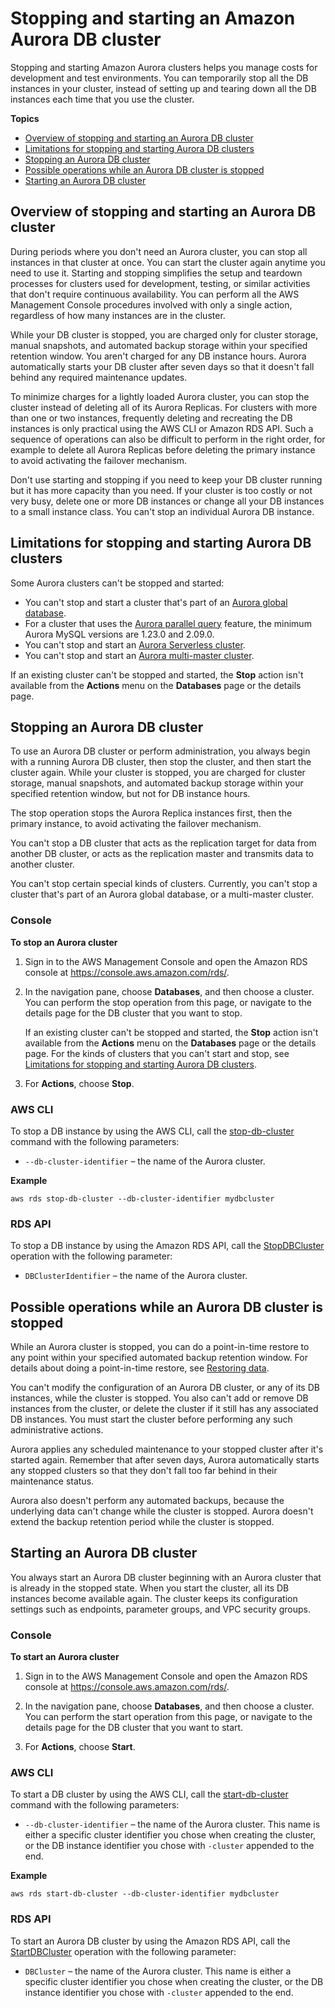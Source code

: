 # Stopping and starting an Amazon Aurora DB cluster<a name="aurora-cluster-stop-start"></a>

 Stopping and starting Amazon Aurora clusters helps you manage costs for development and test environments\. You can temporarily stop all the DB instances in your cluster, instead of setting up and tearing down all the DB instances each time that you use the cluster\. 

**Topics**
+ [Overview of stopping and starting an Aurora DB cluster](#aurora-cluster-start-stop-overview)
+ [Limitations for stopping and starting Aurora DB clusters](#aurora-cluster-stop-limitations)
+ [Stopping an Aurora DB cluster](#aurora-cluster-stop)
+ [Possible operations while an Aurora DB cluster is stopped](#aurora-cluster-stopped)
+ [Starting an Aurora DB cluster](#aurora-cluster-start)

## Overview of stopping and starting an Aurora DB cluster<a name="aurora-cluster-start-stop-overview"></a>

 During periods where you don't need an Aurora cluster, you can stop all instances in that cluster at once\. You can start the cluster again anytime you need to use it\. Starting and stopping simplifies the setup and teardown processes for clusters used for development, testing, or similar activities that don't require continuous availability\. You can perform all the AWS Management Console procedures involved with only a single action, regardless of how many instances are in the cluster\. 

 While your DB cluster is stopped, you are charged only for cluster storage, manual snapshots, and automated backup storage within your specified retention window\. You aren't charged for any DB instance hours\. Aurora automatically starts your DB cluster after seven days so that it doesn't fall behind any required maintenance updates\. 

 To minimize charges for a lightly loaded Aurora cluster, you can stop the cluster instead of deleting all of its Aurora Replicas\. For clusters with more than one or two instances, frequently deleting and recreating the DB instances is only practical using the AWS CLI or Amazon RDS API\. Such a sequence of operations can also be difficult to perform in the right order, for example to delete all Aurora Replicas before deleting the primary instance to avoid activating the failover mechanism\. 

 Don't use starting and stopping if you need to keep your DB cluster running but it has more capacity than you need\. If your cluster is too costly or not very busy, delete one or more DB instances or change all your DB instances to a small instance class\. You can't stop an individual Aurora DB instance\. 

## Limitations for stopping and starting Aurora DB clusters<a name="aurora-cluster-stop-limitations"></a>

 Some Aurora clusters can't be stopped and started: 
+  You can't stop and start a cluster that's part of an [Aurora global database](aurora-global-database.md)\. 
+  For a cluster that uses the [Aurora parallel query](aurora-mysql-parallel-query.md) feature, the minimum Aurora MySQL versions are 1\.23\.0 and 2\.09\.0\. 
+  You can't stop and start an [Aurora Serverless cluster](aurora-serverless.md)\. 
+  You can't stop and start an [Aurora multi\-master cluster](aurora-multi-master.md)\. 

 If an existing cluster can't be stopped and started, the **Stop** action isn't available from the **Actions** menu on the **Databases** page or the details page\. 

## Stopping an Aurora DB cluster<a name="aurora-cluster-stop"></a>

To use an Aurora DB cluster or perform administration, you always begin with a running Aurora DB cluster, then stop the cluster, and then start the cluster again\. While your cluster is stopped, you are charged for cluster storage, manual snapshots, and automated backup storage within your specified retention window, but not for DB instance hours\. 

 The stop operation stops the Aurora Replica instances first, then the primary instance, to avoid activating the failover mechanism\. 

 You can't stop a DB cluster that acts as the replication target for data from another DB cluster, or acts as the replication master and transmits data to another cluster\. 

 You can't stop certain special kinds of clusters\. Currently, you can't stop a cluster that's part of an Aurora global database, or a multi\-master cluster\. 

### Console<a name="aurora-stop-cluster.CON"></a>

**To stop an Aurora cluster**

1. Sign in to the AWS Management Console and open the Amazon RDS console at [https://console\.aws\.amazon\.com/rds/](https://console.aws.amazon.com/rds/)\.

1.  In the navigation pane, choose **Databases**, and then choose a cluster\. You can perform the stop operation from this page, or navigate to the details page for the DB cluster that you want to stop\. 

    If an existing cluster can't be stopped and started, the **Stop** action isn't available from the **Actions** menu on the **Databases** page or the details page\. For the kinds of clusters that you can't start and stop, see [Limitations for stopping and starting Aurora DB clusters](#aurora-cluster-stop-limitations)\. 

1. For **Actions**, choose **Stop**\. 

### AWS CLI<a name="aurora-stop-cluster.CLI"></a>

To stop a DB instance by using the AWS CLI, call the [stop\-db\-cluster](https://docs.aws.amazon.com/cli/latest/reference/rds/stop-db-cluster.html) command with the following parameters: 
+ `--db-cluster-identifier` – the name of the Aurora cluster\. 

**Example**  

```
aws rds stop-db-cluster --db-cluster-identifier mydbcluster
```

### RDS API<a name="aurora-stop-cluster.API"></a>

To stop a DB instance by using the Amazon RDS API, call the [StopDBCluster](https://docs.aws.amazon.com/AmazonRDS/latest/APIReference/API_StopDBCluster.html) operation with the following parameter: 
+ `DBClusterIdentifier` – the name of the Aurora cluster\. 

## Possible operations while an Aurora DB cluster is stopped<a name="aurora-cluster-stopped"></a>

 While an Aurora cluster is stopped, you can do a point\-in\-time restore to any point within your specified automated backup retention window\. For details about doing a point\-in\-time restore, see [Restoring data](Aurora.Managing.Backups.md#Aurora.Managing.Backups.Restore)\. 

 You can't modify the configuration of an Aurora DB cluster, or any of its DB instances, while the cluster is stopped\. You also can't add or remove DB instances from the cluster, or delete the cluster if it still has any associated DB instances\. You must start the cluster before performing any such administrative actions\. 

 Aurora applies any scheduled maintenance to your stopped cluster after it's started again\. Remember that after seven days, Aurora automatically starts any stopped clusters so that they don't fall too far behind in their maintenance status\. 

 Aurora also doesn't perform any automated backups, because the underlying data can't change while the cluster is stopped\. Aurora doesn't extend the backup retention period while the cluster is stopped\. 

## Starting an Aurora DB cluster<a name="aurora-cluster-start"></a>

You always start an Aurora DB cluster beginning with an Aurora cluster that is already in the stopped state\. When you start the cluster, all its DB instances become available again\. The cluster keeps its configuration settings such as endpoints, parameter groups, and VPC security groups\. 

### Console<a name="aurora-start-cluster.CON"></a>

**To start an Aurora cluster**

1. Sign in to the AWS Management Console and open the Amazon RDS console at [https://console\.aws\.amazon\.com/rds/](https://console.aws.amazon.com/rds/)\.

1.  In the navigation pane, choose **Databases**, and then choose a cluster\. You can perform the start operation from this page, or navigate to the details page for the DB cluster that you want to start\.  

1.  For **Actions**, choose **Start**\. 

### AWS CLI<a name="aurora-start-cluster.CLI"></a>

To start a DB cluster by using the AWS CLI, call the [start\-db\-cluster](https://docs.aws.amazon.com/cli/latest/reference/rds/start-db-cluster.html) command with the following parameters: 
+ `--db-cluster-identifier` – the name of the Aurora cluster\. This name is either a specific cluster identifier you chose when creating the cluster, or the DB instance identifier you chose with `-cluster` appended to the end\. 

**Example**  

```
aws rds start-db-cluster --db-cluster-identifier mydbcluster
```

### RDS API<a name="aurora-start-cluster.API"></a>

To start an Aurora DB cluster by using the Amazon RDS API, call the [StartDBCluster](https://docs.aws.amazon.com/AmazonRDS/latest/APIReference/API_StartDBCluster.html) operation with the following parameter: 
+ `DBCluster` – the name of the Aurora cluster\. This name is either a specific cluster identifier you chose when creating the cluster, or the DB instance identifier you chose with `-cluster` appended to the end\. 